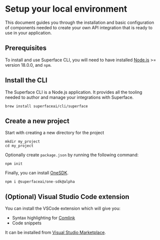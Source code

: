 # Setup your local environment

This document guides you through the installation and basic configuration of components needed to create your own API integration that is ready to use in your application.

## Prerequisites

To install and use Superface CLI, you will need to have installed [Node.js](https://nodejs.dev/learn/how-to-install-nodejs) >= version 18.0.0, and `npm`.

## Install the CLI

The Superface CLI is a Node.js application. It provides all the tooling needed to author and manage your integrations with Superface.

```shell
brew install superfaceai/cli/superface
```

<!-- ```shell
npm install --global @superfaceai/cli
``` -->

## Create a new project

Start with creating a new directory for the project

```shell
mkdir my_project
cd my_project
```

Optionally create `package.json` by running the following command:

```shell
npm init
```

Finally, you can install [OneSDK](/reference/one-sdk).

```shell
npm i @superfaceai/one-sdk@alpha
```

## (Optional) Visual Studio Code extension

You can install the VSCode extension which will give you:

- Syntax highlighting for [Comlink](/comlink)
- Code snippets

It can be installed from [Visual Studio Marketplace](https://marketplace.visualstudio.com/items?itemName=superfaceai.superface-language-client-vscode).
